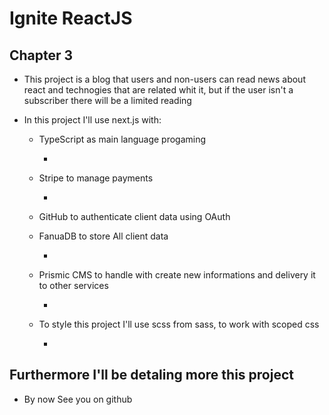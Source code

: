 # Ignite ReactJS

## Chapter 3

- This project is a blog that users and non-users can read news about react and technogies that are related whit it, but if the user isn't a subscriber there will be a limited reading

- In this project I'll use next.js with:

  - TypeScript as main language progaming 
    - [](https://www.typescriptlang.org/) 

  - Stripe to manage payments
    - [](https://stripe.com/docs/js)
  - GitHub to authenticate client data using OAuth
  
  - FanuaDB to store All client data
    - [](https://fauna.com/) 

  - Prismic CMS to handle with create new informations and delivery it to other services
    - [](https://prismic.io/)
  
  - To style this project I'll use scss from sass, to work with scoped css
    - [](https://sass-lang.com/) 

## Furthermore I'll be detaling more this project

- By now See you on github
